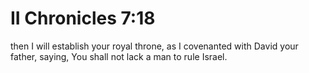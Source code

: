 # II Chronicles 7:18

then I will establish your royal throne, as I covenanted with David your father, saying, You shall not lack a man to rule Israel.
